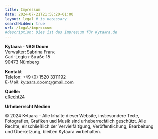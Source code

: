 ```yaml
---
title: Impressum
date: 2024-07-21T21:58:20+01:00
layout: legal # is necessary
searchHidden: true
url: /legal/impressum
#description: Dies ist das Impressum für Kytaara.de
---
```


**Kytaara - NBG Doom**  
Verwalter: Sabrina Frank  
Carl-Legien-Straße 18  
90473 Nürnberg

**Kontakt**  
Telefon: +49 (0) 1520 3311192  
E-Mail: kytaara.doom@gmail.com

**Quelle:**  
[eRecht24](https://www.e-recht24.de)

**Urheberrecht Medien**

© 2024 Kytaara – Alle Inhalte dieser Website, insbesondere Texte, Fotografien, Grafiken und Musik sind urheberrechtlich geschützt. Alle Rechte, einschließlich der Vervielfältigung, Veröffentlichung, Bearbeitung und Übersetzung, bleiben Kytaara vorbehalten. 